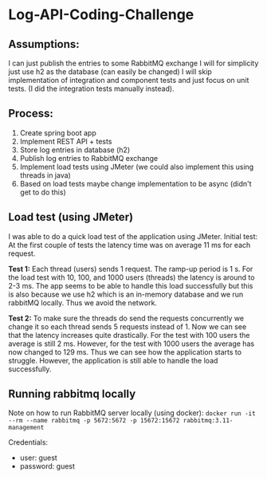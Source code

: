 # Log-API-Coding-Challenge


## Assumptions:
I can just publish the entries to some RabbitMQ exchange
I will for simplicity just use h2 as the database (can easily be changed)
I will skip implementation of integration and component tests and just focus on unit tests.
(I did the integration tests manually instead).


## Process:
1) Create spring boot app
2) Implement REST API + tests 
3) Store log entries in database (h2)
4) Publish log entries to RabbitMQ exchange
5) Implement load tests using JMeter (we could also implement this using threads in java)
6) Based on load tests maybe change implementation to be async (didn't get to do this)


## Load test (using JMeter)

I was able to do a quick load test of the application using JMeter.
Initial test: 
At the first couple of tests the latency time was on average 11 ms for each request.

**Test 1:**
Each thread (users) sends 1 request. The ramp-up period is 1 s.
For the load test with 10, 100, and 1000 users (threads) the latency is around to 2-3 ms.
The app seems to be able to handle this load successfully but this is also because we use h2 which is an in-memory database
and we run rabbitMQ locally. Thus we avoid the network. 

**Test 2:**
To make sure the threads do send the requests concurrently we change it so each thread sends 5 requests instead of 1.
Now we can see that the latency increases quite drastically. 
For the test with 100 users the average is still 2 ms. 
However, for the test with 1000 users the average has now changed to 129 ms. 
Thus we can see how the application starts to struggle. However, the application is still able to handle the load successfully.

## Running rabbitmq locally

Note on how to run RabbitMQ server locally (using docker):
```docker run -it --rm --name rabbitmq -p 5672:5672 -p 15672:15672 rabbitmq:3.11-management```

Credentials: 
- user: guest
- password: guest
